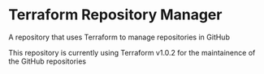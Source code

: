 # Terraform Repository Manager

A repository that uses Terraform to manage repositories in GitHub

This repository is currently using Terraform v1.0.2 for the maintainence of the GitHub repositories
